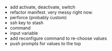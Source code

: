 * add activate, deactivate, switch
* refactor manifest. very messy right now.
* perforce (probably custom)
* ssh key to stash
* command
* input variable
* add reconfigure command to re-choose values
* push prompts for values to the top
